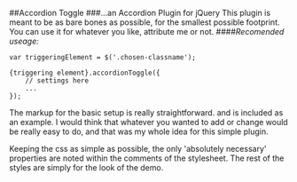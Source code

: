 ##Accordion Toggle
###...an Accordion Plugin for jQuery
This plugin is meant to be as bare bones as possible, for the smallest possible footprint. You can use it for whatever you like, attribute me or not.
####*Recomended useage:*

```
var triggeringElement = $('.chosen-classname');

{triggering element}.accordionToggle({
	// settings here
	...	
});

```

The markup for the basic setup is really straightforward. and is included as an example. I would think that whatever you wanted to add or change would be really easy to do, and that was my whole idea for this simple plugin.

Keeping the css as simple as possible, the only 'absolutely necessary' properties are noted within the comments of the stylesheet. The rest of the styles are simply for the look of the demo.